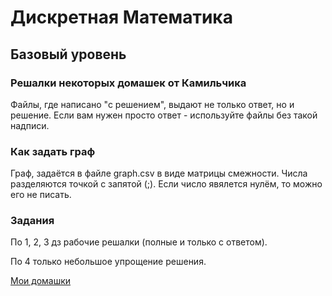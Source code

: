 # Дискретная Математика
## Базовый уровень
### Решалки некоторых домашек от Камильчика

Файлы, где написано "с решением", выдают не только ответ, но и решение.
Если вам нужен просто ответ - используйте файлы без такой надписи.

### Как задать граф

Граф, задаётся в файле graph.csv в виде матрицы смежности. 
Числа разделяются точкой с запятой (;). 
Если число явялется нулём, то можно его не писать.

### Задания

По 1, 2, 3 дз рабочие решалки (полные и только с ответом).

По 4 только небольшое упрощение решения.  

[Мои домашки](..)